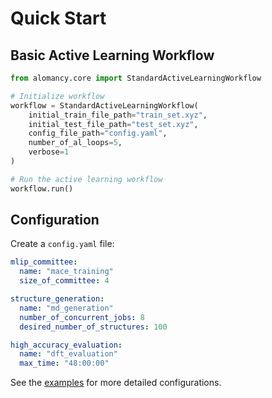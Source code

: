# Quick Start

## Basic Active Learning Workflow

```python
from alomancy.core import StandardActiveLearningWorkflow

# Initialize workflow
workflow = StandardActiveLearningWorkflow(
    initial_train_file_path="train_set.xyz",
    initial_test_file_path="test_set.xyz",
    config_file_path="config.yaml",
    number_of_al_loops=5,
    verbose=1
)

# Run the active learning workflow
workflow.run()
```

## Configuration

Create a `config.yaml` file:

```yaml
mlip_committee:
  name: "mace_training"
  size_of_committee: 4

structure_generation:
  name: "md_generation"
  number_of_concurrent_jobs: 8
  desired_number_of_structures: 100

high_accuracy_evaluation:
  name: "dft_evaluation"
  max_time: "48:00:00"
```

See the [examples](examples.md) for more detailed configurations.
